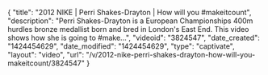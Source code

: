 {
    "title": "2012 NIKE | Perri Shakes-Drayton | How will you #makeitcount",
    "description": "Perri Shakes-Drayton is a European Championships 400m hurdles bronze medallist born and bred in London's East End. This video shows how she is going to #make...",
    "videoid": "3824547",
    "date_created": "1424454629",
    "date_modified": "1424454629",
    "type": "captivate",
    "layout": "video",
    "url": "\/v\/2012-nike-perri-shakes-drayton-how-will-you-makeitcount\/3824547"
}